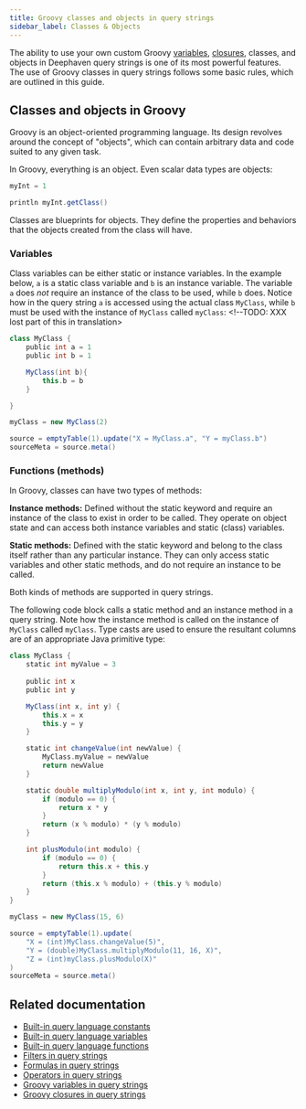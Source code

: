 ```yaml
---
title: Groovy classes and objects in query strings
sidebar_label: Classes & Objects
---
```


The ability to use your own custom Groovy [variables](./groovy-variables.md), [closures](./groovy-closures.md), classes, and objects in Deephaven query strings is one of its most powerful features. The use of Groovy classes in query strings follows some basic rules, which are outlined in this guide.

## Classes and objects in Groovy

Groovy is an object-oriented programming language. Its design revolves around the concept of "objects", which can contain arbitrary data and code suited to any given task.

In Groovy, everything is an object. Even scalar data types are objects:

```groovy order=:log
myInt = 1

println myInt.getClass()
```

Classes are blueprints for objects. They define the properties and behaviors that the objects created from the class will have.

### Variables

Class variables can be either static or instance variables. In the example below, `a` is a static class variable and `b` is an instance variable. The variable `a` does _not_ require an instance of the class to be used, while `b` does. Notice how in the query string `a` is accessed using the actual class `MyClass`, while `b` must be used with the instance of `MyClass` called `myClass`: <!--TODO: XXX lost part of this in translation>

```groovy order=source,sourceMeta
class MyClass {
    public int a = 1
    public int b = 1

    MyClass(int b){
        this.b = b
    }

}

myClass = new MyClass(2)

source = emptyTable(1).update("X = MyClass.a", "Y = myClass.b")
sourceMeta = source.meta()
```

### Functions (methods)

In Groovy, classes can have two types of methods:

**Instance methods:**
Defined without the static keyword and require an instance of the class to exist in order to be called. They operate on object state and can access both instance variables and static (class) variables.

**Static methods:** Defined with the static keyword and belong to the class itself rather than any particular instance. They can only access static variables and other static methods, and do not require an instance to be called.

Both kinds of methods are supported in query strings.

The following code block calls a static method and an instance method in a query string. Note how the instance method is called on the instance of `MyClass` called `myClass`. Type casts are used to ensure the resultant columns are of an appropriate Java primitive type:

```groovy order=source,sourceMeta
class MyClass {
    static int myValue = 3
    
    public int x
    public int y

    MyClass(int x, int y) {
        this.x = x
        this.y = y
    }

    static int changeValue(int newValue) {
        MyClass.myValue = newValue
        return newValue
    }

    static double multiplyModulo(int x, int y, int modulo) {
        if (modulo == 0) {
            return x * y
        }
        return (x % modulo) * (y % modulo)
    }

    int plusModulo(int modulo) {
        if (modulo == 0) {
            return this.x + this.y
        }
        return (this.x % modulo) + (this.y % modulo)
    }
}

myClass = new MyClass(15, 6)

source = emptyTable(1).update(
    "X = (int)MyClass.changeValue(5)",
    "Y = (double)MyClass.multiplyModulo(11, 16, X)",
    "Z = (int)myClass.plusModulo(X)"
)
sourceMeta = source.meta()
```

## Related documentation

- [Built-in query language constants](./built-in-constants.md)
- [Built-in query language variables](./built-in-variables.md)
- [Built-in query language functions](./built-in-functions.md)
- [Filters in query strings](./filters.md)
- [Formulas in query strings](./formulas.md)
- [Operators in query strings](./operators.md)
- [Groovy variables in query strings](./groovy-variables.md)
- [Groovy closures in query strings](./groovy-closures.md)
